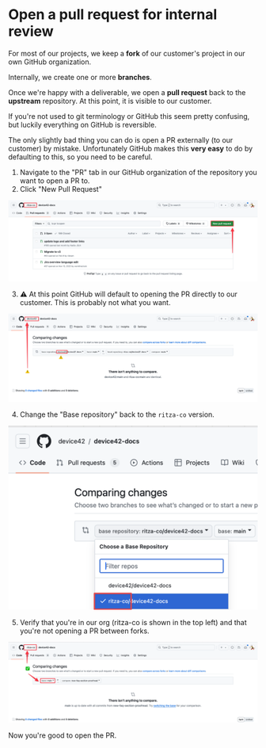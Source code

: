 # Open a pull request for internal review 

For most of our projects, we keep a **fork** of our customer's project in our own GitHub organization.

Internally, we create one or more **branches**.

Once we're happy with a deliverable, we open a **pull request** back to the **upstream** repository. At this point, it is visible to our customer.

If you're not used to git terminology or GitHub this seem pretty confusing, but luckily everything on GitHub is reversible. 

The only slightly bad thing you can do is open a PR externally (to our customer) by mistake. Unfortunately GitHub makes this **very easy** to do by defaulting to this, so you need to be careful.

1. Navigate to the "PR" tab in our GitHub organization of the repository you want to open a PR to.
2. Click "New Pull Request"

![new PR](../assets/how-to/open-pr/open-pr-1.png)


3. ⚠️ At this point GitHub will default to opening the PR directly to our customer. This is probably not what you want.

![new PR](../assets/how-to/open-pr/open-pr-2.png)

4. Change the "Base repository" back to the `ritza-co` version.

![new PR](../assets/how-to/open-pr/open-pr-3.png)


5. Verify that you're in our org (ritza-co is shown in the top left) and that you're not opening a PR between forks.

![new PR](../assets/how-to/open-pr/open-pr-4.png)

Now you're good to open the PR.





